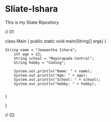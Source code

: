 # Sliate-Ishara
This is my Sliate Ripository

// 01

class Main {
    public static void main(String[] args) {
    
    String name = "Jeewantha Ishara";
        int age = 22;
        String school = "Mayurapada Central";
        String hobby = "Coding";

        System.out.println("Name: " + name);
        System.out.println("Age: " + age);
        System.out.println("School: " + school);
        System.out.println("Hobby: " + hobby);
   
    
    }
}

// 02
